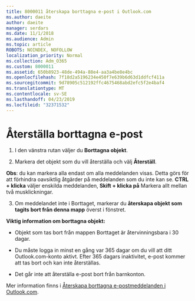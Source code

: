 ```yaml
---
title: 8000011 återskapa borttagna e-post i Outlook.com
ms.author: daeite
author: daeite
manager: serdars
ms.date: 11/1/2018
ms.audience: Admin
ms.topic: article
ROBOTS: NOINDEX, NOFOLLOW
localization_priority: Normal
ms.collection: Adm_O365
ms.custom: 8000011
ms.assetid: 650b8923-48de-494a-88e4-aa3a4be8e4bc
ms.openlocfilehash: 7f18d2a5196234e450f7e639b6d63d1ddfcf411a
ms.sourcegitcommit: 9d78905c512192ffc4675468abd2efc5f2e4baf4
ms.translationtype: MT
ms.contentlocale: sv-SE
ms.lasthandoff: 04/23/2019
ms.locfileid: "32371532"
---
```

# <a name="recover-deleted-email"></a>Återställa borttagna e-post

1. I den vänstra rutan väljer du **Borttagna objekt**. 
    
2. Markera det objekt som du vill återställa och välj **Återställ**. 
  
 **Obs**: du kan markera alla endast om alla meddelanden visas. Detta görs för att förhindra oavsiktlig åtgärder på meddelanden som du inte kan se. **CTRL + klicka** väljer enskilda meddelanden, **Skift + klicka på** Markera allt mellan två musklickningar. 
    
3. Om meddelandet inte i Borttaget, markerar du **återskapa objekt som tagits bort från denna mapp** överst i fönstret. 
    
 **Viktig information om borttagna objekt:**
  
- Objekt som tas bort från mappen Borttaget är återvinningsbara i 30 dagar.
    
- Du måste logga in minst en gång var 365 dagar om du vill att ditt Outlook.com-konto aktivt. Efter 365 dagars inaktivitet, e-post kommer att tas bort och kan inte återställas.
    
- Det går inte att återställa e-post bort från barnkonton.
    
Mer information finns i [Återskapa borttagna e-postmeddelanden i Outlook.com](https://go.microsoft.com/fwlink/p/?linkid=873117).
  

